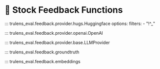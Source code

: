 # 📖 Stock Feedback Functions

::: trulens_eval.feedback.provider.hugs.Huggingface
    options:
        filters:
            - "!^_"

::: trulens_eval.feedback.provider.openai.OpenAI

::: trulens_eval.feedback.provider.base.LLMProvider

::: trulens_eval.feedback.groundtruth

::: trulens_eval.feedback.embeddings
